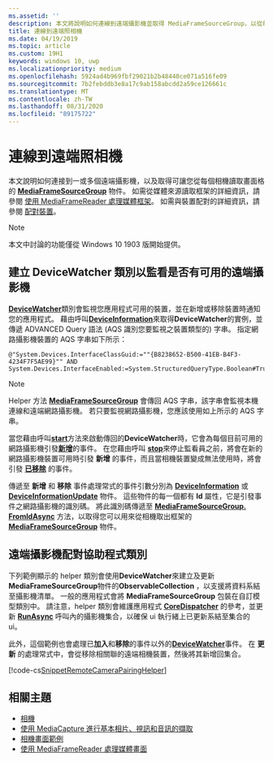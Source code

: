 ```yaml
---
ms.assetid: ''
description: 本文將說明如何連線到遠端攝影機並取得 MediaFrameSourceGroup，以從每個相機取出畫面格。
title: 連線到遠端照相機
ms.date: 04/19/2019
ms.topic: article
ms.custom: 19H1
keywords: windows 10, uwp
ms.localizationpriority: medium
ms.openlocfilehash: 5924ad4b969fbf29021b2b48440ce071a516fe09
ms.sourcegitcommit: 7b2febddb3e8a17c9ab158abcdd2a59ce126661c
ms.translationtype: MT
ms.contentlocale: zh-TW
ms.lasthandoff: 08/31/2020
ms.locfileid: "89175722"
---
```

# <a name="connect-to-remote-cameras"></a>連線到遠端照相機

本文說明如何連接到一或多個遠端攝影機，以及取得可讓您從每個相機讀取畫面格的 [**MediaFrameSourceGroup**](/uwp/api/Windows.Media.Capture.Frames.MediaFrameSourceGroup) 物件。 如需從媒體來源讀取框架的詳細資訊，請參閱 [使用 MediaFrameReader 處理媒體框架](process-media-frames-with-mediaframereader.md)。 如需與裝置配對的詳細資訊，請參閱 [配對裝置](../devices-sensors/pair-devices.md)。

> [!NOTE] 
> 本文中討論的功能僅從 Windows 10 1903 版開始提供。

## <a name="create-a-devicewatcher-class-to-watch-for-available-remote-cameras"></a>建立 DeviceWatcher 類別以監看是否有可用的遠端攝影機

[**DeviceWatcher**](/uwp/api/windows.devices.enumeration.devicewatcher)類別會監視您應用程式可用的裝置，並在新增或移除裝置時通知您的應用程式。 藉由呼叫[**DeviceInformation**](/uwp/api/windows.devices.enumeration.deviceinformation.createwatcher#Windows_Devices_Enumeration_DeviceInformation_CreateWatcher_System_String_)來取得**DeviceWatcher**的實例，並傳遞 ADVANCED Query 語法 (AQS 識別您要監視之裝置類型的) 字串。 指定網路攝影機裝置的 AQS 字串如下所示：

```
@"System.Devices.InterfaceClassGuid:=""{B8238652-B500-41EB-B4F3-4234F7F5AE99}"" AND System.Devices.InterfaceEnabled:=System.StructuredQueryType.Boolean#True"
```

> [!NOTE] 
> Helper 方法 [**MediaFrameSourceGroup**](/uwp/api/windows.media.capture.frames.mediaframesourcegroup.getdeviceselector) 會傳回 AQS 字串，該字串會監視本機連線和遠端網路攝影機。 若只要監視網路攝影機，您應該使用如上所示的 AQS 字串。


當您藉由呼叫[**start**](/uwp/api/windows.devices.enumeration.devicewatcher.start)方法來啟動傳回的**DeviceWatcher**時，它會為每個目前可用的網路攝影機引發[**新增**](/uwp/api/windows.devices.enumeration.devicewatcher.added)的事件。 在您藉由呼叫 [**stop**](/uwp/api/windows.devices.enumeration.devicewatcher.stop)來停止監看員之前，將會在新的網路攝影機裝置可用時引發 **新增** 的事件，而且當相機裝置變成無法使用時，將會引發 [**已移除**](/uwp/api/windows.devices.enumeration.devicewatcher.removed) 的事件。

傳遞至 **新增** 和 **移除** 事件處理常式的事件引數分別為 [**DeviceInformation**](/uwp/api/Windows.Devices.Enumeration.DeviceInformation) 或 [**DeviceInformationUpdate**](/uwp/api/windows.devices.enumeration.deviceinformationupdate) 物件。 這些物件的每一個都有 **Id** 屬性，它是引發事件之網路攝影機的識別碼。 將此識別碼傳遞至 [**MediaFrameSourceGroup. FromIdAsync**](/uwp/api/windows.media.capture.frames.mediaframesourcegroup.fromidasync) 方法，以取得您可以用來從相機取出框架的 [**MediaFrameSourceGroup**](/uwp/api/windows.media.capture.frames.mediaframesourcegroup.fromidasync) 物件。

## <a name="remote-camera-pairing-helper-class"></a>遠端攝影機配對協助程式類別

下列範例顯示的 helper 類別會使用**DeviceWatcher**來建立及更新**MediaFrameSourceGroup**物件的**ObservableCollection** ，以支援將資料系結至攝影機清單。 一般的應用程式會將 **MediaFrameSourceGroup** 包裝在自訂模型類別中。 請注意，helper 類別會維護應用程式 [**CoreDispatcher**](/uwp/api/Windows.UI.Core.CoreDispatcher) 的參考，並更新 [**RunAsync**](/uwp/api/windows.ui.core.coredispatcher.runasync) 呼叫內的攝影機集合，以確保 ui 執行緒上已更新系結至集合的 ui。

此外，這個範例也會處理已**加入**和**移除**的事件以外的[**DeviceWatcher**](/uwp/api/windows.devices.enumeration.devicewatcher.updated)事件。 在 **更新** 的處理常式中，會從移除相關聯的遠端相機裝置，然後將其新增回集合。

[!code-cs[SnippetRemoteCameraPairingHelper](./code/Frames_Win10/Frames_Win10/RemoteCameraPairingHelper.cs#SnippetRemoteCameraPairingHelper)]


## <a name="related-topics"></a>相關主題

* [相機](camera.md)
* [使用 MediaCapture 進行基本相片、視訊和音訊的擷取](basic-photo-video-and-audio-capture-with-MediaCapture.md)
* [相機畫面範例](https://github.com/Microsoft/Windows-universal-samples/tree/master/Samples/CameraFrames)
* [使用 MediaFrameReader 處理媒體畫面](process-media-frames-with-mediaframereader.md)
 

 
